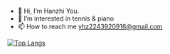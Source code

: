 - 👋 Hi, I’m Hanzhi You.
- 👀 I’m interested in tennis & piano
- 📫 How to reach me yhz2243920916@gmail.com

[![Top Langs](https://github-readme-stats.vercel.app/api/top-langs/?username=ThineLord&layout=compact&theme=dark)](https://github.com/anuraghazra/github-readme-stats)


<!---
ThineLord/ThineLord is a ✨ special ✨ repository because its `README.md` (this file) appears on your GitHub profile.
You can click the Preview link to take a look at your changes.
--->
